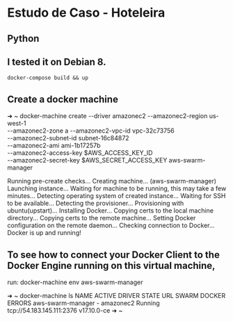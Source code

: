 Estudo de Caso - Hoteleira
==================

Python
------

## I tested it on Debian 8.

    docker-compose build && up

## Create a docker machine
➜  ~ docker-machine create --driver amazonec2 --amazonec2-region us-west-1 \
                           --amazonec2-zone a --amazonec2-vpc-id vpc-32c73756 \
                           --amazonec2-subnet-id subnet-16c84872 \
                           --amazonec2-ami ami-1b17257b \
                           --amazonec2-access-key $AWS_ACCESS_KEY_ID \
                           --amazonec2-secret-key $AWS_SECRET_ACCESS_KEY aws-swarm-manager


Running pre-create checks...
Creating machine...
(aws-swarm-manager) Launching instance...
Waiting for machine to be running, this may take a few minutes...
Detecting operating system of created instance...
Waiting for SSH to be available...
Detecting the provisioner...
Provisioning with ubuntu(upstart)...
Installing Docker...
Copying certs to the local machine directory...
Copying certs to the remote machine...
Setting Docker configuration on the remote daemon...
Checking connection to Docker...
Docker is up and running!

## To see how to connect your Docker Client to the Docker Engine running on this virtual machine,

run: docker-machine env aws-swarm-manager

➜  ~ docker-machine ls
NAME                ACTIVE   DRIVER      STATE     URL                         SWARM   DOCKER    ERRORS
aws-swarm-manager   -        amazonec2   Running   tcp://54.183.145.111:2376           v17.10.0-ce
➜  ~
